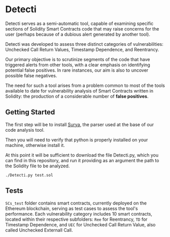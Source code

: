 # Detecti
Detecti serves as a semi-automatic tool, capable of examining specific sections of Solidity Smart Contracts code that may raise concerns for the
user (perhaps because of a dubious alert generated by another tool). 

Detecti was developed to assess three distinct categories of vulnerabilities: Unchecked Call Return Values, Timestamp Dependence, and Reentrancy.

Our primary objective is to scrutinize segments of the code that have triggered alerts from other tools, with a clear emphasis on identifying potential false positives.
In rare instances, our aim is also to uncover possible false negatives.

The need for such a tool arises from a problem common to most of the tools available to date for vulnerability analysis of Smart Contracts written in Solidity: the production of a considerable number of **false positives**.

## Getting Started
The first step will be to install [Surya](https://github.com/ConsenSys/surya), the parser used at the base of our code analysis tool.

Then you will need to verify that python is properly installed on your machine, otherwise install it.

At this point it will be sufficient to download the file Detecti.py, which you can find in this repository, and run it providing as an argument the path to the Solidity file to be analyzed.
```
./Detecti.py test.sol
```
## Tests
`SCs_test` folder contains smart contracts, currently deployed on the Ethereum blockchain, serving as test cases to assess the tool's performance. Each vulnerability category includes 10 smart contracts, located within their respective subfolders: `Ree` for Reentrancy, `TD` for Timestamp Dependence, and `UEC` for Unchecked Call Return Value, also called Unchecked Externall Call.



